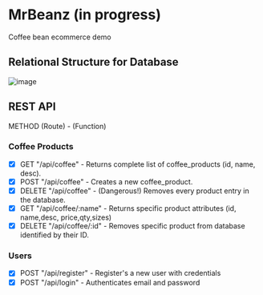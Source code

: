# MrBeanz (in progress)
Coffee bean ecommerce demo

## Relational Structure for Database
![image](https://user-images.githubusercontent.com/80737126/185462697-eb8a9ecc-6af4-4f47-a9ab-a08646f41599.png)

## REST API
 METHOD (Route) - (Function)
### Coffee Products
  - [X] GET "/api/coffee" - Returns complete list of coffee_products (id, name, desc).
  - [X] POST "/api/coffee" - Creates a new coffee_product.
  - [X] DELETE "/api/coffee" - (Dangerous!) Removes every product entry in the database.
  - [X] GET "/api/coffee/:name" - Returns specific product attributes (id, name,desc, price,qty,sizes)
  - [X] DELETE "/api/coffee/:id" - Removes specific product from database identified by their ID.
### Users
- [X] POST "/api/register" - Register's a new user with credentials
- [X] POST "/api/login" - Authenticates email and password
